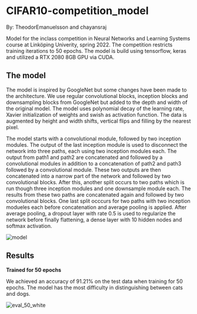 # CIFAR10-competition_model
By: TheodorEmanuelsson and chayansraj

Model for the inclass competition in Neural Networks and Learning Systems course at Linköping Univerity, spring 2022. The competition restricts training iterations to 50 epochs. The model is build using tensorflow, keras and utilized a RTX 2080 8GB GPU via CUDA.

## The model

The model is inspired by GoogleNet but some changes have been made to the architecture. We use regular convolutional blocks, inception blocks and downsampling blocks from GoogleNet but added to the depth and width of the original model. The model uses polynomial decay of the learning rate, Xavier initialization of weights and swish as activation function. The data is augmented by height and width shifts, vertical flips and filling by the nearest pixel.

The model starts with a convolutional module, followed by two inception modules. The output of the last inception module is used to disconnect the network into three paths, each using two inception modules each. The output from path1 and path2 are concatenated and followed by a convolutional modules in addition to a concatenation of path2 and path3 followed by a convolutional module. These two outputs are then concatenated into a narrow part of the network and followed by two convolutional blocks. After this, another split occurs to two paths which is run though three inception modules and one downsample module each. The results from these two paths are concatenated again and followed by two convolutional blocks. One last split occcurs for two paths with two inception modueles each before concatenation and average pooling is applied. After average pooling, a dropout layer with rate 0.5 is used to regularize the network before finally flattening, a dense layer with 10 hidden nodes and softmax activation.

![model](https://user-images.githubusercontent.com/49917684/155893219-6fbd5cb2-22c3-4259-8094-8846f33ce2ad.png)

## Results

**Trained for 50 epochs**

We achieved an accuracy of 91.21% on the test data when training for 50 epochs. The model has the most difficulty in distinguishing between cats and dogs.

![eval_50_white](https://user-images.githubusercontent.com/49917684/155899443-ec74dfac-e701-45eb-b5c1-8c0065f0f839.png)


